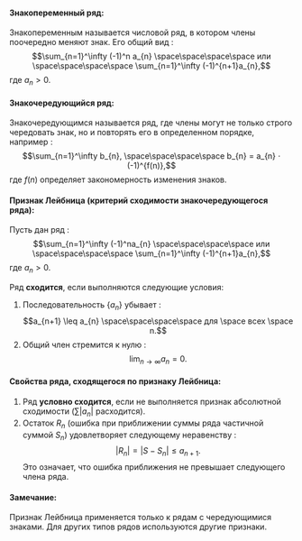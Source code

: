 #### Знакопеременный ряд:

Знакопеременным называется числовой ряд, в котором члены поочередно меняют знак. Его общий вид $:$
$$\sum_{n=1}^\infty (-1)^n a_{n} \space\space\space\space или \space\space\space\space \sum_{n=1}^\infty (-1)^{n+1}a_{n},$$
где $a_{n} > 0.$

#### Знакочередующийся ряд:

Знакочередующимся называется ряд, где члены могут не только строго чередовать знак, но и повторять его в определенном порядке, например $:$
$$\sum_{n=1}^\infty b_{n}, \space\space\space\space b_{n} = a_{n} ⋅ (-1)^{f(n)},$$
где $f(n)$ определяет закономерность изменения знаков.

#### Признак Лейбница (критерий сходимости знакочередующегося ряда):

Пусть дан ряд $:$
$$\sum_{n=1}^\infty (-1)^na_{n} \space\space\space\space или \space\space\space\space \sum_{n=1}^\infty (-1)^{n+1}a_{n},$$
где $a_{n} > 0.$

Ряд **сходится**, если выполняются следующие условия:
1. Последовательность {$a_{n}$} убывает $:$
	$$a_{n+1} \leq a_{n} \space\space\space\space для \space всех \space n.$$
2. Общий член стремится к нулю $:$
	$$\lim_{ n \to \infty } a_{n} = 0.$$

#### Свойства ряда, сходящегося по признаку Лейбница:

1. Ряд **условно сходится**, если не выполняется признак абсолютной сходимости ($\sum |a_{n}|$ расходится).
2. Остаток $R_{n}$ (ошибка при приближении суммы ряда частичной суммой $S_{n}$) удовлетворяет следующему неравенству $:$
	$$|R_{n}| = |S - S_{n}| \leq a_{n+1}.$$
	Это означает, что ошибка приближения не превышает следующего члена ряда.

#### Замечание:

Признак Лейбница применяется только к рядам с чередующимися знаками. Для других типов рядов используются другие признаки.